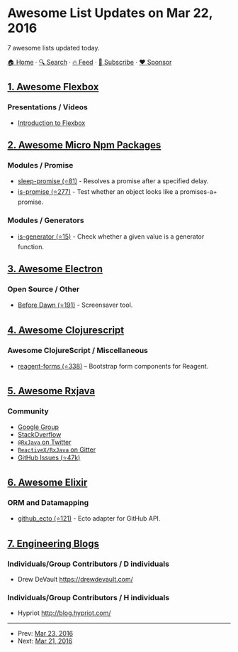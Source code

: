 # Awesome List Updates on Mar 22, 2016

7 awesome lists updated today.

[🏠 Home](/README.md) · [🔍 Search](https://www.trackawesomelist.com/search/) · [🔥 Feed](https://www.trackawesomelist.com/rss.xml) · [📮 Subscribe](https://trackawesomelist.us17.list-manage.com/subscribe?u=d2f0117aa829c83a63ec63c2f&id=36a103854c) · [❤️  Sponsor](https://github.com/sponsors/theowenyoung)



## [1. Awesome Flexbox](/content/afonsopacifer/awesome-flexbox/README.md)

### Presentations / Videos

*   [Introduction to Flexbox](https://mijingo.com/lessons/guide-to-flexbox/?utm_campaign=CSS%2BLayout%2BNews\&utm_medium=email\&utm_source=CSS_Layout_News_34)

## [2. Awesome Micro Npm Packages](/content/parro-it/awesome-micro-npm-packages/README.md)

### Modules / Promise

*   [sleep-promise (⭐81)](https://github.com/brummelte/sleep-promise) - Resolves a promise after a specified delay.
*   [is-promise (⭐277)](https://github.com/then/is-promise) - Test whether an object looks like a promises-a+ promise.

### Modules / Generators

*   [is-generator (⭐15)](https://github.com/blakeembrey/is-generator) - Check whether a given value is a generator function.

## [3. Awesome Electron](/content/sindresorhus/awesome-electron/README.md)

### Open Source / Other

*   [Before Dawn (⭐191)](https://github.com/muffinista/before-dawn) - Screensaver tool.

## [4. Awesome Clojurescript](/content/hantuzun/awesome-clojurescript/README.md)

### Awesome ClojureScript / Miscellaneous

*   [reagent-forms (⭐338)](https://github.com/reagent-project/reagent-forms/) – Bootstrap form components for Reagent.

## [5. Awesome Rxjava](/content/eleventigers/awesome-rxjava/README.md)

### Community

*   [Google Group](http://groups.google.com/d/forum/rxjava)
*   [StackOverflow](http://stackoverflow.com/search?q=rx-java)
*   [`@RxJava` on Twitter](http://twitter.com/RxJava)
*   [`ReactiveX/RxJava` on Gitter](https://gitter.im/ReactiveX/RxJava)
*   [GitHub Issues (⭐47k)](https://github.com/ReactiveX/RxJava/issues)

## [6. Awesome Elixir](/content/h4cc/awesome-elixir/README.md)

### ORM and Datamapping

*   [github\_ecto (⭐121)](https://github.com/wojtekmach/github_ecto) - Ecto adapter for GitHub API.

## [7. Engineering Blogs](/content/kilimchoi/engineering-blogs/README.md)

### Individuals/Group Contributors / D individuals

*   Drew DeVault <https://drewdevault.com/>

### Individuals/Group Contributors / H individuals

*   Hypriot <http://blog.hypriot.com/>

---

- Prev: [Mar 23, 2016](/content/2016/03/23/README.md)
- Next: [Mar 21, 2016](/content/2016/03/21/README.md)